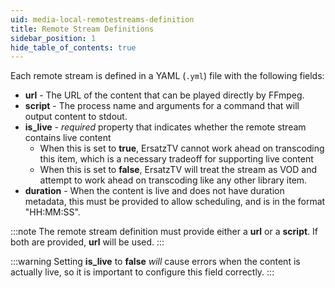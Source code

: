 ```yaml
---
uid: media-local-remotestreams-definition
title: Remote Stream Definitions
sidebar_position: 1
hide_table_of_contents: true
---
```


Each remote stream is defined in a YAML (`.yml`) file with the following fields:

- **url** - The URL of the content that can be played directly by FFmpeg.
- **script** - The process name and arguments for a command that will output content to stdout.
- **is_live** - *required* property that indicates whether the remote stream contains live content
  - When this is set to **true**, ErsatzTV cannot work ahead on transcoding this item, which is a necessary tradeoff for supporting live content
  - When this is set to **false**, ErsatzTV will treat the stream as VOD and attempt to work ahead on transcoding like any other library item.
- **duration** - When the content is live and does not have duration metadata, this must be provided to allow scheduling, and is in the format "HH:MM:SS".

:::note
The remote stream definition must provide either a **url** or a **script**.
If both are provided, **url** will be used.
:::

:::warning
Setting **is_live** to **false** *will* cause errors when the content is actually live, so it is important to configure this field correctly.
:::
